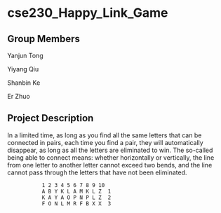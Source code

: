 # cse230_Happy_Link_Game

## Group Members
Yanjun Tong

Yiyang Qiu

Shanbin Ke

Er Zhuo

## Project Description
In a limited time, as long as you find all the same letters that can be connected in pairs, each time you find a pair, they will automatically disappear, as long as all the letters are eliminated to win. The so-called being able to connect means: whether horizontally or vertically, the line from one letter to another letter cannot exceed two bends, and the line cannot pass through the letters that have not been eliminated.

               1 2 3 4 5 6 7 8 9 10
               A B Y K L A M K L Z  1
               K A Y A O P N P L Z  2
               F O N L M R F B X X  3
 
